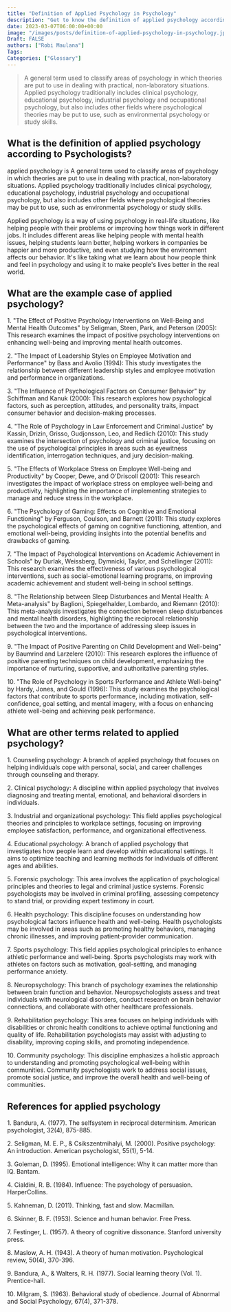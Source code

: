 ```yaml
---
title: "Definition of Applied Psychology in Psychology"
description: "Get to know the definition of applied psychology according to psychologists."
date: 2023-03-07T06:00:00+00:00
image: "/images/posts/definition-of-applied-psychology-in-psychology.jpg"
Draft: FALSE
authors: ["Robi Maulana"]
Tags:
Categories: ["Glossary"]
---
```


> A general term used to classify areas of psychology in which theories are put to use in dealing with practical, non-laboratory situations. Applied psychology traditionally includes clinical psychology, educational psychology, industrial psychology and occupational psychology, but also includes other fields where psychological theories may be put to use, such as environmental psychology or study skills.

## What is the definition of applied psychology according to Psychologists?

applied psychology is A general term used to classify areas of psychology in which theories are put to use in dealing with practical, non-laboratory situations. Applied psychology traditionally includes clinical psychology, educational psychology, industrial psychology and occupational psychology, but also includes other fields where psychological theories may be put to use, such as environmental psychology or study skills.

Applied psychology is a way of using psychology in real-life situations, like helping people with their problems or improving how things work in different jobs. It includes different areas like helping people with mental health issues, helping students learn better, helping workers in companies be happier and more productive, and even studying how the environment affects our behavior. It's like taking what we learn about how people think and feel in psychology and using it to make people's lives better in the real world.



## What are the example case of applied psychology?

1\. "The Effect of Positive Psychology Interventions on Well-Being and Mental Health Outcomes" by Seligman, Steen, Park, and Peterson (2005): This research examines the impact of positive psychology interventions on enhancing well-being and improving mental health outcomes.

2\. "The Impact of Leadership Styles on Employee Motivation and Performance" by Bass and Avolio (1994): This study investigates the relationship between different leadership styles and employee motivation and performance in organizations.

3\. "The Influence of Psychological Factors on Consumer Behavior" by Schiffman and Kanuk (2000): This research explores how psychological factors, such as perception, attitudes, and personality traits, impact consumer behavior and decision-making processes.

4\. "The Role of Psychology in Law Enforcement and Criminal Justice" by Kassin, Drizin, Grisso, Gudjonsson, Leo, and Redlich (2010): This study examines the intersection of psychology and criminal justice, focusing on the use of psychological principles in areas such as eyewitness identification, interrogation techniques, and jury decision-making.

5\. "The Effects of Workplace Stress on Employee Well-being and Productivity" by Cooper, Dewe, and O'Driscoll (2001): This research investigates the impact of workplace stress on employee well-being and productivity, highlighting the importance of implementing strategies to manage and reduce stress in the workplace.

6\. "The Psychology of Gaming: Effects on Cognitive and Emotional Functioning" by Ferguson, Coulson, and Barnett (2011): This study explores the psychological effects of gaming on cognitive functioning, attention, and emotional well-being, providing insights into the potential benefits and drawbacks of gaming.

7\. "The Impact of Psychological Interventions on Academic Achievement in Schools" by Durlak, Weissberg, Dymnicki, Taylor, and Schellinger (2011): This research examines the effectiveness of various psychological interventions, such as social-emotional learning programs, on improving academic achievement and student well-being in school settings.

8\. "The Relationship between Sleep Disturbances and Mental Health: A Meta-analysis" by Baglioni, Spiegelhalder, Lombardo, and Riemann (2010): This meta-analysis investigates the connection between sleep disturbances and mental health disorders, highlighting the reciprocal relationship between the two and the importance of addressing sleep issues in psychological interventions.

9\. "The Impact of Positive Parenting on Child Development and Well-being" by Baumrind and Larzelere (2010): This research explores the influence of positive parenting techniques on child development, emphasizing the importance of nurturing, supportive, and authoritative parenting styles.

10\. "The Role of Psychology in Sports Performance and Athlete Well-being" by Hardy, Jones, and Gould (1996): This study examines the psychological factors that contribute to sports performance, including motivation, self-confidence, goal setting, and mental imagery, with a focus on enhancing athlete well-being and achieving peak performance.



## What are other terms related to applied psychology?

1\. Counseling psychology: A branch of applied psychology that focuses on helping individuals cope with personal, social, and career challenges through counseling and therapy.

2\. Clinical psychology: A discipline within applied psychology that involves diagnosing and treating mental, emotional, and behavioral disorders in individuals.

3\. Industrial and organizational psychology: This field applies psychological theories and principles to workplace settings, focusing on improving employee satisfaction, performance, and organizational effectiveness.

4\. Educational psychology: A branch of applied psychology that investigates how people learn and develop within educational settings. It aims to optimize teaching and learning methods for individuals of different ages and abilities.

5\. Forensic psychology: This area involves the application of psychological principles and theories to legal and criminal justice systems. Forensic psychologists may be involved in criminal profiling, assessing competency to stand trial, or providing expert testimony in court.

6\. Health psychology: This discipline focuses on understanding how psychological factors influence health and well-being. Health psychologists may be involved in areas such as promoting healthy behaviors, managing chronic illnesses, and improving patient-provider communication.

7\. Sports psychology: This field applies psychological principles to enhance athletic performance and well-being. Sports psychologists may work with athletes on factors such as motivation, goal-setting, and managing performance anxiety.

8\. Neuropsychology: This branch of psychology examines the relationship between brain function and behavior. Neuropsychologists assess and treat individuals with neurological disorders, conduct research on brain behavior connections, and collaborate with other healthcare professionals.

9\. Rehabilitation psychology: This area focuses on helping individuals with disabilities or chronic health conditions to achieve optimal functioning and quality of life. Rehabilitation psychologists may assist with adjusting to disability, improving coping skills, and promoting independence.

10\. Community psychology: This discipline emphasizes a holistic approach to understanding and promoting psychological well-being within communities. Community psychologists work to address social issues, promote social justice, and improve the overall health and well-being of communities.



## References for applied psychology

1\. Bandura, A. (1977). The selfsystem in reciprocal determinism. American psychologist, 32(4), 875-885.

2\. Seligman, M. E. P., & Csikszentmihalyi, M. (2000). Positive psychology: An introduction. American psychologist, 55(1), 5-14.

3\. Goleman, D. (1995). Emotional intelligence: Why it can matter more than IQ. Bantam.

4\. Cialdini, R. B. (1984). Influence: The psychology of persuasion. HarperCollins.

5\. Kahneman, D. (2011). Thinking, fast and slow. Macmillan.

6\. Skinner, B. F. (1953). Science and human behavior. Free Press.

7\. Festinger, L. (1957). A theory of cognitive dissonance. Stanford university press.

8\. Maslow, A. H. (1943). A theory of human motivation. Psychological review, 50(4), 370-396.

9\. Bandura, A., & Walters, R. H. (1977). Social learning theory (Vol. 1). Prentice-hall.

10\. Milgram, S. (1963). Behavioral study of obedience. Journal of Abnormal and Social Psychology, 67(4), 371-378.

